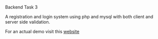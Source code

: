 Backend Task 3


A registration and login system using php and mysql with both client and server side validation.

For an actual demo visit this [website](http://harsh.site40.net)
